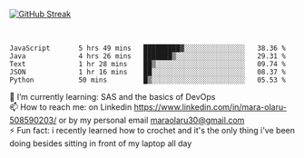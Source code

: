 

[![GitHub Streak](https://streak-stats.demolab.com?user=MaraxD&theme=tokyonight)](https://git.io/streak-stats)
 
 
 <br/>

<!--START_SECTION:waka-->

```text
JavaScript       5 hrs 49 mins   █████████▓░░░░░░░░░░░░░░░   38.36 %
Java             4 hrs 26 mins   ███████▒░░░░░░░░░░░░░░░░░   29.31 %
Text             1 hr 28 mins    ██▒░░░░░░░░░░░░░░░░░░░░░░   09.74 %
JSON             1 hr 16 mins    ██░░░░░░░░░░░░░░░░░░░░░░░   08.37 %
Python           50 mins         █▒░░░░░░░░░░░░░░░░░░░░░░░   05.53 %
```

<!--END_SECTION:waka-->
<!--[![willianrod's wakatime stats](https://github-readme-stats.vercel.app/api/wakatime?username=MaraxD)](https://github.com/anuraghazra/github-readme-stats)-->

🌱 I’m currently learning: SAS and the basics of DevOps<br/>
📫 How to reach me: on Linkedin https://www.linkedin.com/in/mara-olaru-508590203/ or by my personal email maraolaru30@gmail.com <br/>
⚡ Fun fact: i recently learned how to crochet and it's the only thing i've been doing besides sitting in front of my laptop all day <br/>
 
